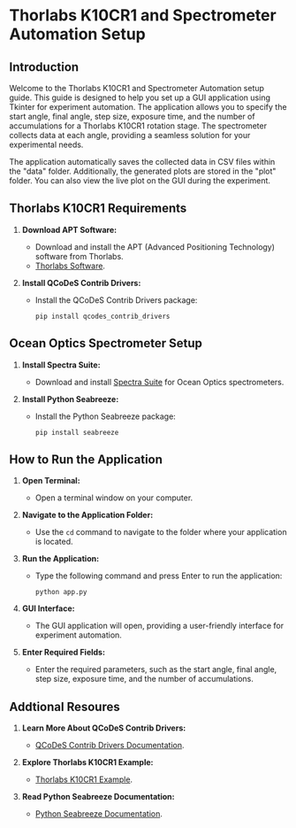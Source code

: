 # Thorlabs K10CR1 and Spectrometer Automation Setup

## Introduction
Welcome to the Thorlabs K10CR1 and Spectrometer Automation setup guide. This guide is designed to help you set up a GUI application using Tkinter for experiment automation. The application allows you to specify the start angle, final angle, step size, exposure time, and the number of accumulations for a Thorlabs K10CR1 rotation stage. The spectrometer collects data at each angle, providing a seamless solution for your experimental needs.

The application automatically saves the collected data in CSV files within the "data" folder. Additionally, the generated plots are stored in the "plot" folder. You can also view the live plot on the GUI during the experiment.


## Thorlabs K10CR1 Requirements
1. **Download APT Software:**
   - Download and install the APT (Advanced Positioning Technology) software from Thorlabs.
   - [Thorlabs Software](https://www.thorlabs.com/software_pages/ViewSoftwarePage.cfm?Code=Motion_Control).

2. **Install QCoDeS Contrib Drivers:**
   - Install the QCoDeS Contrib Drivers package:
     ```
     pip install qcodes_contrib_drivers
     ```

## Ocean Optics Spectrometer Setup

1. **Install Spectra Suite:**
   - Download and install [Spectra Suite](https://digital.lib.washington.edu/researchworks/bitstream/handle/1773/37113/Appendix%20D%20-%20HR4000.pdf?sequence=5) for Ocean Optics spectrometers.

2. **Install Python Seabreeze:**
   - Install the Python Seabreeze package:
     ```
     pip install seabreeze
     ```

## How to Run the Application

1. **Open Terminal:**
   - Open a terminal window on your computer.

2. **Navigate to the Application Folder:**
   - Use the `cd` command to navigate to the folder where your application is located.

3. **Run the Application:**
   - Type the following command and press Enter to run the application:
     ```
     python app.py
     ```

4. **GUI Interface:**
   - The GUI application will open, providing a user-friendly interface for experiment automation.

5. **Enter Required Fields:**
   - Enter the required parameters, such as the start angle, final angle, step size, exposure time, and the number of accumulations.

## Addtional Resoures

1. **Learn More About QCoDeS Contrib Drivers:**
   - [QCoDeS Contrib Drivers Documentation](https://qcodes.github.io/Qcodes_contrib_drivers/index.html).

2. **Explore Thorlabs K10CR1 Example:**
   - [Thorlabs K10CR1 Example](https://qcodes.github.io/Qcodes_contrib_drivers/examples/Thorlabs_K10CR1.html).

3. **Read Python Seabreeze Documentation:**
   - [Python Seabreeze Documentation](https://python-seabreeze.readthedocs.io/en/latest/).


